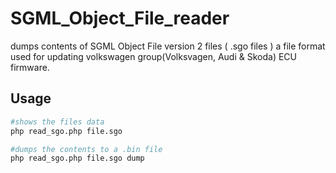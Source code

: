 # SGML_Object_File_reader
dumps contents of SGML Object File version 2 files ( .sgo files ) a file format used for updating volkswagen group(Volksvagen, Audi & Skoda) ECU firmware. 

## Usage 
```bash
#shows the files data
php read_sgo.php file.sgo

#dumps the contents to a .bin file
php read_sgo.php file.sgo dump
```
